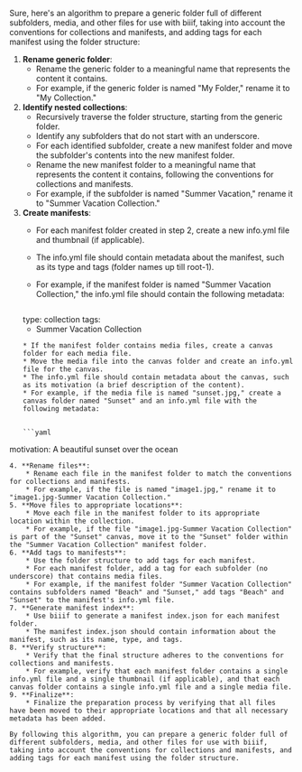 Sure, here's an algorithm to prepare a generic folder full of different subfolders, media, and other files for use with biiif, taking into account the conventions for collections and manifests, and adding tags for each manifest using the folder structure:

1. **Rename generic folder**:
	* Rename the generic folder to a meaningful name that represents the content it contains.
	* For example, if the generic folder is named "My Folder," rename it to "My Collection."
2. **Identify nested collections**:
	* Recursively traverse the folder structure, starting from the generic folder.
	* Identify any subfolders that do not start with an underscore.
	* For each identified subfolder, create a new manifest folder and move the subfolder's contents into the new manifest folder.
	* Rename the new manifest folder to a meaningful name that represents the content it contains, following the conventions for collections and manifests.
	* For example, if the subfolder is named "Summer Vacation," rename it to "Summer Vacation Collection."
3. **Create manifests**:
	* For each manifest folder created in step 2, create a new info.yml file and thumbnail (if applicable).
	* The info.yml file should contain metadata about the manifest, such as its type and tags (folder names up till root-1).
	* For example, if the manifest folder is named "Summer Vacation Collection," the info.yml file should contain the following metadata:
	
	
    	```yaml
    type: collection
    tags:
      - Summer Vacation Collection
    ```
	* If the manifest folder contains media files, create a canvas folder for each media file.
	* Move the media file into the canvas folder and create an info.yml file for the canvas.
	* The info.yml file should contain metadata about the canvas, such as its motivation (a brief description of the content).
	* For example, if the media file is named "sunset.jpg," create a canvas folder named "Sunset" and an info.yml file with the following metadata:
	
	
	```yaml
motivation: A beautiful sunset over the ocean
```
4. **Rename files**:
	* Rename each file in the manifest folder to match the conventions for collections and manifests.
	* For example, if the file is named "image1.jpg," rename it to "image1.jpg-Summer Vacation Collection."
5. **Move files to appropriate locations**:
	* Move each file in the manifest folder to its appropriate location within the collection.
	* For example, if the file "image1.jpg-Summer Vacation Collection" is part of the "Sunset" canvas, move it to the "Sunset" folder within the "Summer Vacation Collection" manifest folder.
6. **Add tags to manifests**:
	* Use the folder structure to add tags for each manifest.
	* For each manifest folder, add a tag for each subfolder (no underscore) that contains media files.
	* For example, if the manifest folder "Summer Vacation Collection" contains subfolders named "Beach" and "Sunset," add tags "Beach" and "Sunset" to the manifest's info.yml file.
7. **Generate manifest index**:
	* Use biiif to generate a manifest index.json for each manifest folder.
	* The manifest index.json should contain information about the manifest, such as its name, type, and tags.
8. **Verify structure**:
	* Verify that the final structure adheres to the conventions for collections and manifests.
	* For example, verify that each manifest folder contains a single info.yml file and a single thumbnail (if applicable), and that each canvas folder contains a single info.yml file and a single media file.
9. **Finalize**:
	* Finalize the preparation process by verifying that all files have been moved to their appropriate locations and that all necessary metadata has been added.

By following this algorithm, you can prepare a generic folder full of different subfolders, media, and other files for use with biiif, taking into account the conventions for collections and manifests, and adding tags for each manifest using the folder structure.
